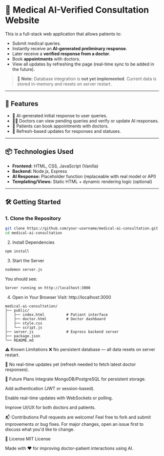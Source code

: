 # 🏥 Medical AI-Verified Consultation Website

This is a full-stack web application that allows patients to:
- Submit medical queries.
- Instantly receive an **AI-generated preliminary response**.
- Later receive a **verified response from a doctor**.
- Book **appointments** with doctors.
- View all updates by refreshing the page (real-time sync to be added in the future).

> 🔧 **Note:** Database integration is **not yet implemented**. Current data is stored in-memory and resets on server restart.

---

## 🚀 Features

- 🤖 AI-generated initial response to user queries.
- 👨‍⚕️ Doctors can view pending queries and verify or update AI responses.
- 👥 Patients can book appointments with doctors.
- 🔄 Refresh-based updates for responses and statuses.

---

## 📦 Technologies Used

- **Frontend:** HTML, CSS, JavaScript (Vanilla)
- **Backend:** Node.js, Express
- **AI Response:** Placeholder function (replaceable with real model or API)
- **Templating/Views:** Static HTML + dynamic rendering logic (optional)

---

## 🛠️ Getting Started

### 1. Clone the Repository

```bash
git clone https://github.com/your-username/medical-ai-consultation.git
cd medical-ai-consultation
```
2. Install Dependencies
```bash
npm install
```
3. Start the Server
```bash
nodemon server.js
```
You should see:
```bash
Server running on http://localhost:3000
```
4. Open in Your Browser
Visit: http://localhost:3000

``` 📁 Project Structure
medical-ai-consultation/
├── public/
│   ├── index.html          # Patient interface
│   ├── doctor.html         # Doctor dashboard
│   ├── style.css
│   └── script.js
├── server.js               # Express backend server
├── package.json
└── README.md
```
⚠️ Known Limitations
❌ No persistent database — all data resets on server restart.

📡 No real-time updates yet (refresh needed to fetch latest doctor responses).

🧠 Future Plans
Integrate MongoDB/PostgreSQL for persistent storage.

Add authentication (JWT or session-based).

Enable real-time updates with WebSockets or polling.

Improve UI/UX for both doctors and patients.

📬 Contributions
Pull requests are welcome! Feel free to fork and submit improvements or bug fixes. For major changes, open an issue first to discuss what you'd like to change.

📄 License
MIT License

Made with ❤️ for improving doctor-patient interactions using AI.







